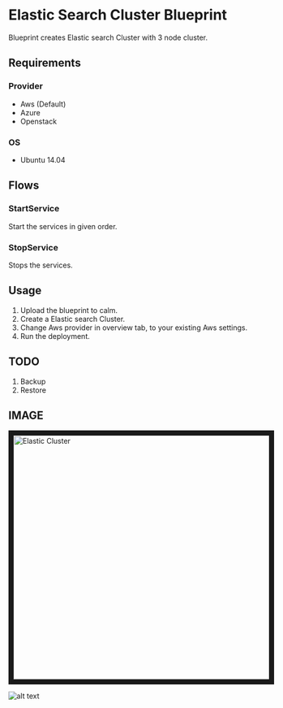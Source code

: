 Elastic Search Cluster Blueprint
=======================

Blueprint creates Elastic search Cluster with 3 node cluster.

Requirements
------------
### Provider
- Aws (Default)
- Azure
- Openstack

### OS
- Ubuntu 14.04

Flows
-------
### StartService
Start the services in given order.
### StopService
Stops the services.

Usage
-----
1. Upload the blueprint to calm.
2. Create a Elastic search Cluster.
3. Change Aws provider in overview tab, to your existing Aws settings.
4. Run the deployment.


TODO
-----
1. Backup 
2. Restore

IMAGE
-----
<img src="http://s3.amazonaws.com/backup-calm-bucket/calm-github-images/ElasticSearchCluster.png" alt="Elastic Cluster" width="640" height="480" border="10" /></a>

![alt text](http://p5.zdassets.com/hc/settings_assets/663149/200053878/mN1xL8tNpRRq3ws1id2YiA-calm_logo_white.png "Calm.io")
